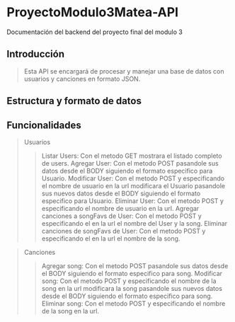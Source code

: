 # ProyectoModulo3Matea-API
Documentación del backend del proyecto final del modulo 3

## Introducción
> Esta API se encargará de procesar y manejar una base de datos con usuarios y canciones en formato JSON.

## Estructura y formato de datos


## Funcionalidades
> Usuarios
>> Listar Users: Con el metodo GET mostrara el listado completo de users.
>> Agregar User: Con el metodo POST pasandole sus datos desde el BODY siguiendo el formato especifico para Usuario.
>> Modificar User: Con el metodo POST y especificando el nombre de usuario en la url modificara el Usuario pasandole sus nuevos datos desde el BODY siguiendo el formato especifico para Usuario.
>> Eliminar User: Con el metodo POST y especificando el nombre de usuario en la url.
>> Agregar canciones a songFavs de User: Con el metodo POST y especificando el en la url el nombre del User y la song.
>> Eliminar canciones de songFavs de User: Con el metodo POST y especificando el en la url el nombre de la song.

> Canciones
>> Agregar song: Con el metodo POST pasandole sus datos desde el BODY siguiendo el formato especifico para song.
>> Modificar song: Con el metodo POST y especificando el nombre de la song en la url modificara la song pasandole sus nuevos datos desde el BODY siguiendo el formato especifico para song.
>> Eliminar song: Con el metodo POST y especificando el nombre de la song en la url.
